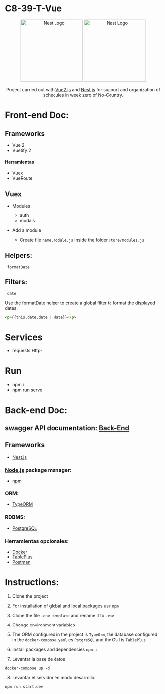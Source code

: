 # C8-39-T-Vue

<p align="center">
  <a href="https://commons.wikimedia.org/" target="blank"><img src="https://upload.wikimedia.org/wikipedia/commons/9/95/Vue.js_Logo_2.svg" width="200" alt="Nest Logo" /></a>
  <a href="http://nestjs.com/" target="blank"><img src="https://nestjs.com/img/logo-small.svg" width="200" alt="Nest Logo" /></a>
</p>
<p align="center">Project carried out with <a href="https://v2.vuejs.org/" target="_blank">Vue2.js</a> and <a href="https://nestjs.com/" target="_blank">Nest.js</a> for support and organization of schedules in week zero of No-Country.</p>


# Front-end Doc:

## Frameworks

- Vue 2
- Vuetify 2

#### Herramientas

- Vuex
- VueRoute

## Vuex

- Modules

  - auth
  - modals

- Add a module

  - Create file `name.module.js` inside the folder `store/modules.js`

## Helpers:

     formatDate

## Filters:

     date

Use the formatDate helper to create a global filter to format the displayed dates.

```html
<p>{{this.date.date | date}}</p>
```

# Services

- requests Http-

# Run

- npm i
- npm run serve

# Back-end Doc:

## swagger API documentation: <a href="https://calountry-backend-production.up.railway.app/api" target="_blank">Back-End</a>

## Frameworks

- <a href="https://nestjs.com/" target="_blank">Nest.js</a>

### <a href="https://nodejs.org/es/" target="_blank">Node.js</a> package manager:

- <a href="https://www.npmjs.com/" target="_blank">npm</a>

### ORM:

- <a href="https://typeorm.io/" target="_blank">TypeORM</a>

### RDBMS:

- <a href="https://www.postgresql.org/" target="_blank">PostgreSQL</a>

### Herramientas opcionales:

- <a href="https://www.docker.com/" target="_blank">Docker</a>
- <a href="https://tableplus.com/" target="_blank">TablePlus</a>
- <a href="https://www.postman.com/" target="_blank">Postman</a>

# Instructions:

1. Clone the project

2. For installation of global and local packages use ```npm```

3. Clone the file ```.env.template``` and rename it to ```.env```

4. Change environment variables

5. The ORM configured in the project is ```TypeOrm```, the database configured in the ```docker-compose.yaml``` es ```PstgreSQL``` and the GUI is ```TablePlus```

6. Install packages and dependencies ```npm i```

7. Levantar la base de datos
```
docker-compose up -d
```

8. Levantar el servidor en modo desarrollo:
 ```
 npm run start:dev
 ```
